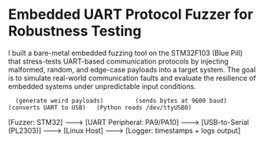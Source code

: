 # Embedded UART Protocol Fuzzer for Robustness Testing
I built a bare-metal embedded fuzzing tool on the STM32F103 (Blue Pill) that stress-tests UART-based communication protocols by injecting malformed, random, and edge-case payloads into a target system. The goal is to simulate real-world communication faults and evaluate the resilience of embedded systems under unpredictable input conditions.

      (generate weird payloads)         (sends bytes at 9600 baud)         (converts UART to USB)   (Python reads /dev/ttyUSB0)
[Fuzzer: STM32] ---> [UART Peripheral: PA9/PA10] ---> [USB-to-Serial (PL2303)] ---> [Linux Host] ---> [Logger: timestamps + logs output]
